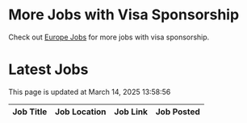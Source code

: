 # More Jobs with Visa Sponsorship

Check out [Europe Jobs](https://github.com/sureshparimi/europejobs#latest-jobs) for more jobs with visa sponsorship.

# Latest Jobs

This page is updated at March 14, 2025 13:58:56

| Job Title | Job Location | Job Link | Job Posted |
| --- | --- | --- | --- |
